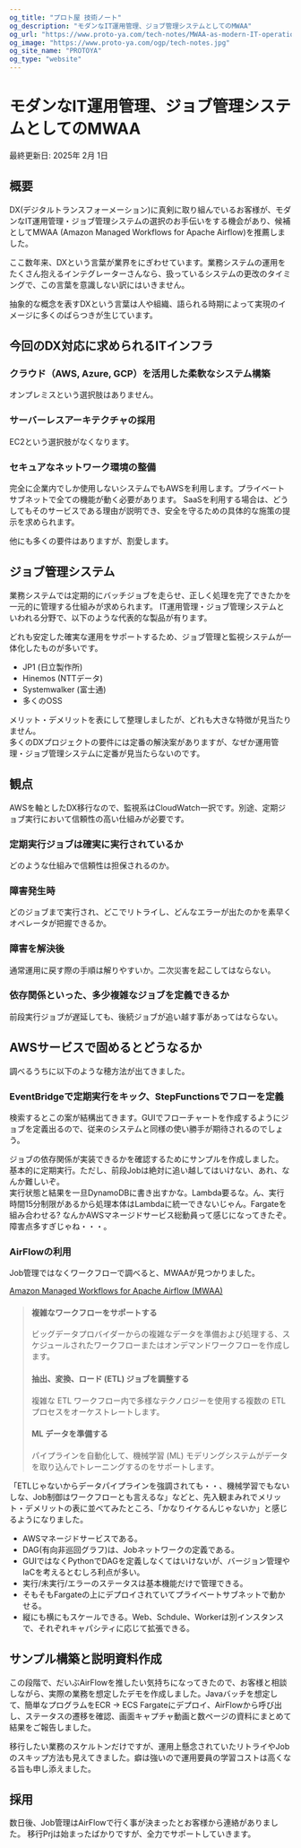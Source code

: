 ```yaml
---
og_title: "プロト屋 技術ノート"
og_description: "モダンなIT運用管理、ジョブ管理システムとしてのMWAA"
og_url: "https://www.proto-ya.com/tech-notes/MWAA-as-modern-IT-operations-management"
og_image: "https://www.proto-ya.com/ogp/tech-notes.jpg"
og_site_name: "PROTOYA"
og_type: "website"
---
```

# モダンなIT運用管理、ジョブ管理システムとしてのMWAA
<p class="update-date">最終更新日: 2025年 2月 1日</p>

## 概要
DX(デジタルトランスフォーメーション)に真剣に取り組んでいるお客様が、モダンなIT運用管理・ジョブ管理システムの選択のお手伝いをする機会があり、候補としてMWAA (Amazon Managed Workflows for Apache Airflow)を推薦しました。

ここ数年来、DXという言葉が業界をにぎわせています。業務システムの運用をたくさん抱えるインテグレーターさんなら、扱っているシステムの更改のタイミングで、この言葉を意識しない訳にはいきません。

抽象的な概念を表すDXという言葉は人や組織、語られる時期によって実現のイメージに多くのばらつきが生じています。

## 今回のDX対応に求められるITインフラ
### クラウド（AWS, Azure, GCP）を活用した柔軟なシステム構築
オンプレミスという選択肢はありません。

### サーバーレスアーキテクチャの採用
EC2という選択肢がなくなります。

### セキュアなネットワーク環境の整備
完全に企業内でしか使用しないシステムでもAWSを利用します。プライベートサブネットで全ての機能が動く必要があります。
SaaSを利用する場合は、どうしてもそのサービスである理由が説明でき、安全を守るための具体的な施策の提示を求められます。

他にも多くの要件はありますが、割愛します。

## ジョブ管理システム

業務システムでは定期的にバッチジョブを走らせ、正しく処理を完了できたかを一元的に管理する仕組みが求められます。
IT運用管理・ジョブ管理システムといわれる分野で、以下のような代表的な製品が有ります。

どれも安定した確実な運用をサポートするため、ジョブ管理と監視システムが一体化したものが多いです。

- JP1 (日立製作所)
- Hinemos (NTTデータ)
- Systemwalker (富士通)
- 多くのOSS

メリット・デメリットを表にして整理しましたが、どれも大きな特徴が見当たりません。  
多くのDXプロジェクトの要件には定番の解決案がありますが、なぜか運用管理・ジョブ管理システムに定番が見当たらないのです。

## 観点
AWSを軸としたDX移行なので、監視系はCloudWatch一択です。別途、定期ジョブ実行において信頼性の高い仕組みが必要です。

### 定期実行ジョブは確実に実行されているか
どのような仕組みで信頼性は担保されるのか。

### 障害発生時
どのジョブまで実行され、どこでリトライし、どんなエラーが出たのかを素早くオペレータが把握できるか。

### 障害を解決後
通常運用に戻す際の手順は解りやすいか。二次災害を起こしてはならない。

### 依存関係といった、多少複雑なジョブを定義できるか
前段実行ジョブが遅延しても、後続ジョブが追い越す事があってはならない。


## AWSサービスで固めるとどうなるか
調べるうちに以下のような穂方法が出てきました。

### EventBridgeで定期実行をキック、StepFunctionsでフローを定義  
  検索するとこの案が結構出てきます。GUIでフローチャートを作成するようにジョブを定義出るので、従来のシステムと同様の使い勝手が期待されるのでしょう。  

  ジョブの依存関係が実装できるかを確認するためにサンプルを作成しました。
  基本的に定期実行。ただし、前段Jobは絶対に追い越してはいけない、あれ、なんか難しいぞ。  
  実行状態と結果を一旦DynamoDBに書き出すかな。Lambda要るな。ん、実行時間15分制限があるから処理本体はLambdaに統一できないじゃん。Fargateを組み合わせる? なんかAWSマネージドサービス総動員って感じになってきたぞ。障害点多すぎじゃね・・・。

### AirFlowの利用
Job管理ではなくワークフローで調べると、MWAAが見つかりました。

[Amazon Managed Workflows for Apache Airflow (MWAA)](https://aws.amazon.com/jp/managed-workflows-for-apache-airflow/)
> #### 複雑なワークフローをサポートする
> ビッグデータプロバイダーからの複雑なデータを準備および処理する、スケジュールされたワークフローまたはオンデマンドワークフローを作成します。
> 
> #### 抽出、変換、ロード (ETL) ジョブを調整する
> 複雑な ETL ワークフロー内で多様なテクノロジーを使用する複数の ETL プロセスをオーケストレートします。
> 
> #### ML データを準備する
> パイプラインを自動化して、機械学習 (ML) モデリングシステムがデータを取り込んでトレーニングするのをサポートします。

「ETLじゃないからデータパイプラインを強調されても・・、機械学習でもないしな、Job制御はワークフローとも言えるな」などと、先入観まみれでメリット・デメリットの表に並べてみたところ、「かなりイケるんじゃないか」と感じるようになりました。

- AWSマネージドサービスである。
- DAG(有向非巡回グラフ)は、Jobネットワークの定義である。
- GUIではなくPythonでDAGを定義しなくてはいけないが、バージョン管理やIaCを考えるとむしろ利点が多い。
- 実行/未実行/エラーのステータスは基本機能だけで管理できる。
- そもそもFargateの上にデプロイされていてプライベートサブネットで動かせる。
- 縦にも横にもスケールできる。Web、Schdule、Workerは別インスタンスで、それぞれキャパシティに応じて拡張できる。

## サンプル構築と説明資料作成
この段階で、だいぶAirFlowを推したい気持ちになってきたので、お客様と相談しながら、実際の業務を想定したデモを作成しました。Javaバッチを想定して、簡単なプログラムをECR -> ECS Fargateにデプロイ、AirFlowから呼び出し、ステータスの遷移を確認、画面キャプチャ動画と数ページの資料にまとめて結果をご報告しました。

移行したい業務のスケルトンだけですが、運用上懸念されていたリトライやJobのスキップ方法も見えてきました。癖は強いので運用要員の学習コストは高くなる旨も申し添えました。

## 採用
数日後、Job管理はAirFlowで行く事が決まったとお客様から連絡がありました。
移行Prjは始まったばかりですが、全力でサポートしていきます。